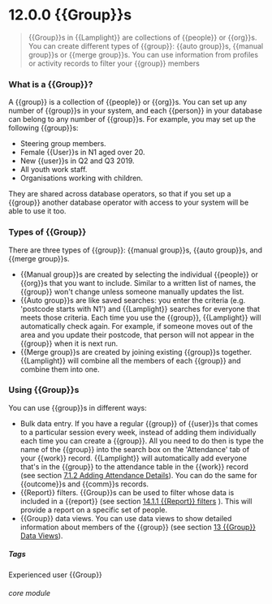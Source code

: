 # 12.0.0 <i class="fa fa-users"></i> {{Group}}s

> {{Group}}s in {{Lamplight}} are collections of {{people}} or {{org}}s. You can create different types of {{group}}: {{auto group}}s, {{manual group}}s or {{merge group}}s. You can use information from profiles or activity records to filter your {{group}} members



### What is a {{Group}}?

A {{group}} is a collection of {{people}} or {{org}}s. You can set up any number of {{group}}s in your system, and each {{person}} in your database can belong to any number of {{group}}s. For example, you may set up the following {{group}}s:

 - Steering group members.
 - Female {{User}}s in N1 aged over 20.
 - New {{user}}s in Q2 and Q3 2019.
 - All youth work staff.
 - Organisations working with children.
 
They are shared across database operators, so that if you set up a {{group}} another database operator with access to your system will be able to use it too.

### Types of {{Group}}

There are three types of {{group}}: {{manual group}}s, {{auto group}}s, and {{merge group}}s. 
- {{Manual group}}s are created by selecting the individual {{people}} or {{org}}s that you want to include. Similar to a written list of names, the {{group}} won't change unless someone manually updates the list.
- {{Auto group}}s are like saved searches: you enter the criteria (e.g. 'postcode starts with N1') and {{Lamplight}} searches for everyone that meets those criteria. Each time you use the {{group}}, {{Lamplight}} will automatically check again. For example, if someone moves out of the area and you update their postcode, that person will not appear in the {{group}} when it is next run. 
- {{Merge group}}s are created by joining existing {{group}}s together. {{Lamplight}} will combine all the members of each {{group}} and combine them into one. 

### Using {{Group}}s

You can use {{group}}s in different ways:

- Bulk data entry. If you have a regular {{group}} of {{user}}s that comes to a particular session every week, instead of adding them individually each time you can create a {{group}}. All you need to do then is type the name of the {{group}} into the search box on the 'Attendance' tab of your {{work}} record. {{Lamplight}} will automatically add everyone that's in the {{group}} to the attendance table in the {{work}} record (see section [7.1.2 Adding Attendance Details](/help/index//p/7.1.2)). You can do the same for {{outcome}}s and {{comm}}s records.
- {{Report}} filters. {{Group}}s can be used to filter whose data is included in a {{report}} (see section [14.1.1 {{Report}} filters](/help/index/p/14.1.1) ). This will provide a report on a specific set of people. 
- {{Group}} data views. You can use data views to show detailed information about members of the {{group}} (see section [13 {{Group}} Data Views](/help/index/p/13)).


##### Tags
Experienced user
{{Group}}

###### core module

